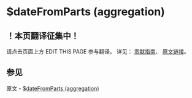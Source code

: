 # $dateFromParts (aggregation)

## ！本页翻译征集中！

请点击页面上方 EDIT THIS PAGE 参与翻译。
详见：
[贡献指南]( https://github.com/JinMuInfo/MongoDB-Manual-zh/blob/master/CONTRIBUTING.md )、
[原文链接](  https://docs.mongodb.com/manual/reference/operator/aggregation/dateFromParts/  )。

## 参见

原文 - [$dateFromParts (aggregation)]( https://docs.mongodb.com/manual/reference/operator/aggregation/dateFromParts/ )

